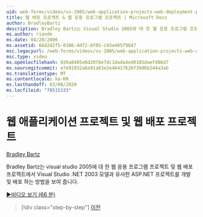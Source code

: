 ```yaml
---
uid: web-forms/videos/vs-2005/web-application-projects-web-deployment-projects
title: 웹 배포 프로젝트 & 웹 응용 프로그램 프로젝트 | Microsoft Docs
author: BradleyBartz
description: Bradley Bartz는 Visual Studio 2005에 대 한 웹 응용 프로그램 프로젝트 및 웹 배포 프로젝트에서 ASP.NET 프로젝트를 개발 및 배포 하는 방법을 보여 줍니다.
ms.author: riande
ms.date: 04/20/2006
ms.assetid: 66d242f5-0306-4df2-8f05-c93e405f9847
msc.legacyurl: /web-forms/videos/vs-2005/web-application-projects-web-deployment-projects
msc.type: video
ms.openlocfilehash: 026a8405e0d2078e7dc1dada4ed0185daefd86d7
ms.sourcegitcommit: e7e91932a6e91a63e2e46417626f39d6b244a3ab
ms.translationtype: MT
ms.contentlocale: ko-KR
ms.lasthandoff: 03/06/2020
ms.locfileid: "78515333"
---
```

# <a name="web-application-projects--web-deployment-projects"></a>웹 애플리케이션 프로젝트 및 웹 배포 프로젝트

[Bradley Bartz](https://github.com/BradleyBartz)

Bradley Bartz는 visual studio 2005에 대 한 웹 응용 프로그램 프로젝트 및 웹 배포 프로젝트에서 Visual Studio .NET 2003 모델과 유사한 ASP.NET 프로젝트를 개발 및 배포 하는 방법을 보여 줍니다.

[&#9654;비디오 보기 (66 분)](https://channel9.msdn.com/Blogs/ASP-NET-Site-Videos/web-application-projects-web-deployment-projects)

> [!div class="step-by-step"]
> [이전](web-deployment-projects.md)
